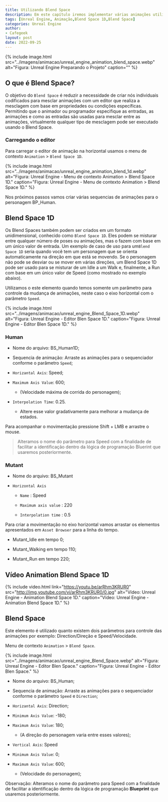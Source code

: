 ```yaml
---
title: Utilizando Blend Space
description: Em este capítulo iremos implementar várias animações utilizando um eixo de movimentação utilizando o elemento e editor Blend space 1D e Blend space.
tags: [Unreal Engine, Animação,Blend Space 1D,Blend Space]
categories: Unreal Engine
author: 
- Cafegeek
layout: post
date: 2022-09-25 
---
```


{% include image.html
    src="../imagens/animacao/unreal_engine_animation_blend_space.webp"
    alt="Figura: Unreal Engine Preparando o Projeto"
    caption=""
%}

## O que é Blend Space?

O objetivo do `Blend Space` é reduzir a necessidade de criar nós individuais codificados para mesclar animações com um editor que realiza a mesclagem com base em propriedades ou condições específicas. Permitindo que o animador ou programador especifique as entradas, as animações e como as entradas são usadas para mesclar entre as animações, virtualmente qualquer tipo de mesclagem pode ser executado usando o Blend Space.

### Carregando o editor

Para carregar o editor de animação na horizontal usamos o menu de contexto `Animation` > `Blend Space 1D`.

{% include image.html
    src="../imagens/animacao/unreal_engine_animation_blend_1d.webp"
    alt="Figura: Unreal Engine - Menu de contexto Animation > Blend Space 1D."
    caption="Figura: Unreal Engine - Menu de contexto Animation > Blend Space 1D."
%}

Nos próximos passos vamos criar várias sequencias de animações para o personagem BP_Human.

## Blend Space 1D

Os Blend Spaces também podem ser criados em um formato unidimensional, conhecido como `Blend Space 1D`. Eles podem se misturar entre qualquer número de poses ou animações, mas o fazem com base em um único valor de entrada. Um exemplo de caso de uso para um`Blend Space 1D` seria quando você tem um personagem que se orienta automaticamente na direção em que está se movendo. Se o personagem não pode se desviar ou se mover em várias direções, um Blend Space 1D pode ser usado para se misturar de um Idle a um Walk e, finalmente, a Run com base em um único valor de Speed (como mostrado no exemplo abaixo).

Utilizamos o este elemento quando temos somente um parâmetro para controle da mudança de animações, neste caso o eixo horizontal com o parâmetro `Speed`.

{% include image.html
    src="../imagens/animacao/unreal_engine_Blend_Space_1D.webp"
    alt="Figura: Unreal Engine - Editor Blen Space 1D."
    caption="Figura: Unreal Engine - Editor Blen Space 1D."
%}

### Human

- Nome do arquivo: BS_Human1D;

- Sequencia de animação: Arraste as animações para o sequenciador conforme o parâmetro `Speed`;

- `Horizantal Axis`: Speed;

- `Maximum Axis Value`: 600;

  - (Velocidade máxima de corrida do personagem);

- `Interpolation Time`: 0.25.

  - Altere esse valor gradativamente para melhorar a mudança de estados.

Para acompanhar o movimentação pressione Shift + LMB e arrastre o mouse.

> Alteramos o nome do parâmetro para Speed com a finalidade de facilitar a identificação dentro da lógica de programação Bluerint que usaremos posteriormente.

### Mutant

- Nome do arquivo: BS_Mutant

- `Horizontal Axis`

  - `Name` : Speed

  - `Maximum axis value` : 220

  - `Interpolation time` : 0.5

Para criar a movimentação no eixo horizontal vamos arrastar os elementos apresentados em `Asset Browser` para a linha do tempo.

- Mutant_Idle em tempo 0;  

- Mutant_Walking em tempo 110;  

- Mutant_Run em tempo 220;  

## Vídeo Animation Blend Space 1D

{% include video.html
    link="https://youtu.be/arRhm3KRUR0"
    src="http://img.youtube.com/vi/arRhm3KRUR0/0.jpg"
    alt="Vídeo: Unreal Engine - Animation Blend Space 1D."
    caption="Vídeo: Unreal Engine - Animation Blend Space 1D."
%}

## Blend Space

Este elemento é utilizado quanto existem dois parâmetros para controle das animações por exemplo: Direction/Direção e Speed/Velocidade.

Menu de contexto `Animation` > `Blend Space`.

{% include image.html
    src="../imagens/animacao/unreal_engine_Blend_Space.webp"
    alt="Figura: Unreal Engine - Editor Blen Space."
    caption="Figura: Unreal Engine - Editor Blen Space."
%}

- Nome do arquivo: BS_Human;

- Sequencia de animação: Arraste as animações para o sequenciador conforme o parâmetro `Speed` e `Direction`;

- `Horizantal Axis`: Direction;

- `Minimum Axis Value`: -180;

- `Maximum Axis Value`: 180;

  - (A direção do personagem varia entre esses valores);

- `Vertical Axis`: Speed

- `Minimum Axis Value`: 0;

- `Maximum Axis Value`: 600;
  - (Velocidade do personagem);

Observação: Alteramos o nome do parâmetro para Speed com a finalidade de facilitar a identificação dentro da lógica de programação **Blueprint** que usaremos posteriormente.
